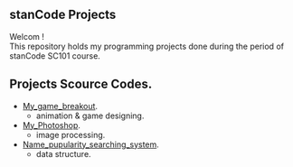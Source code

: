 ## stanCode Projects
Welcom !\
This repository holds my programming projects done during the period of stanCode SC101 course.

## Projects Scource Codes.
* [My_game_breakout](https://github.com/easyawei/MystanCodeProjects/blob/main/MystanCodeProjects/my_game_breakout/breakout.py).
  * animation & game designing.
* [My_Photoshop](https://github.com/easyawei/MystanCodeProjects/blob/main/MystanCodeProjects/my_photoshop/stanCodeshop.py).
  * image processing.
* [Name_pupularity_searching_system](https://github.com/easyawei/MystanCodeProjects/blob/main/MystanCodeProjects/searching_system_name/babygraphics.py).
  * data structure.

